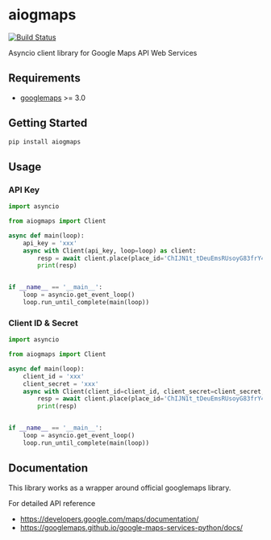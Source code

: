 # aiogmaps
[![Build Status](https://travis-ci.org/hzlmn/aiogmaps.svg?branch=master)](https://travis-ci.org/hzlmn/aiogmaps)

Asyncio client library for Google Maps API Web Services

## Requirements

- [googlemaps](https://github.com/googlemaps/google-maps-services-python) >= 3.0


## Getting Started

```sh
pip install aiogmaps
```

## Usage

### API Key

```python
import asyncio

from aiogmaps import Client

async def main(loop):
    api_key = 'xxx'
    async with Client(api_key, loop=loop) as client:
        resp = await client.place(place_id='ChIJN1t_tDeuEmsRUsoyG83frY4')
        print(resp)


if __name__ == '__main__':
    loop = asyncio.get_event_loop()
    loop.run_until_complete(main(loop))

```

### Client ID & Secret

```python
import asyncio

from aiogmaps import Client

async def main(loop):
    client_id = 'xxx'
    client_secret = 'xxx'
    async with Client(client_id=client_id, client_secret=client_secret, loop=loop) as client:
        resp = await client.place(place_id='ChIJN1t_tDeuEmsRUsoyG83frY4')
        print(resp)


if __name__ == '__main__':
    loop = asyncio.get_event_loop()
    loop.run_until_complete(main(loop))

```

## Documentation

This library works as a wrapper around official googlemaps library.

For detailed API reference
- https://developers.google.com/maps/documentation/
- https://googlemaps.github.io/google-maps-services-python/docs/
